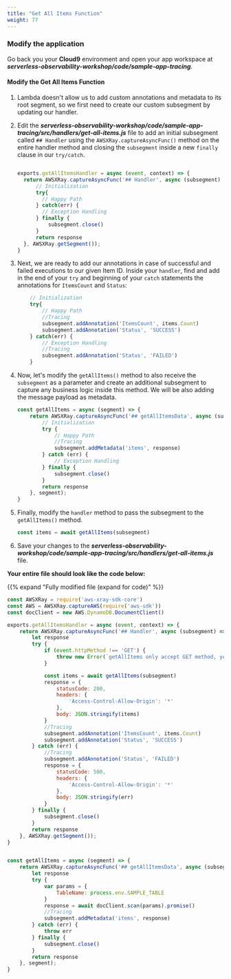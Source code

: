```yaml
---
title: "Get All Items Function"
weight: 77
---
```


### Modify the application

Go back you your **Cloud9** environment and open your app workspace at ***serverless-observability-workshop/code/sample-app-tracing***.

#### Modify the Get All Items Function

1. Lambda doesn't allow us to add custom annotations and metadata to its root segment, so we first need to create our custom subsegment by updating our handler.

1. Edit the ***serverless-observability-workshop/code/sample-app-tracing/src/handlers/get-all-items.js*** file to add an initial subsegment called `## Handler` using the `AWSXRay.captureAsyncFunc()` method on the entire handler method and closing the `subsegment` inside a new `finally` clause in our `try/catch`.

    ```javascript

    exports.getAllItemsHandler = async (event, context) => {
      return AWSXRay.captureAsyncFunc('## Handler', async (subsegment) => {
          // Initialization
          try{
            // Happy Path
          } catch(err) {
            // Exception Handling
          } finally {
              subsegment.close()
          }
          return response
      }, AWSXRay.getSegment());
    }
    ```

1. Next, we are ready to add our annotations in case of successful and failed executions to our given Item ID. Inside your `handler`, find and add in the end of your `try` and beginning of your `catch` statements the annotations for `ItemsCount` and `Status`:

    ````javascript
        // Initialization
        try{
            // Happy Path
            //Tracing
            subsegment.addAnnotation('ItemsCount', items.Count)
            subsegment.addAnnotation('Status', 'SUCCESS')
        } catch(err) {
            // Exception Handling
            //Tracing
            subsegment.addAnnotation('Status', 'FAILED')
        }
    ````

1. Now, let's modify the `getAllItems()` method to also receive the `subsegment` as a parameter and create an additional subsegment to capture any business logic inside this method. We will be also adding the message payload as metadata.

    ```javascript
    const getAllItems = async (segment) => {
        return AWSXRay.captureAsyncFunc('## getAllItemsData', async (subsegment) => {
            // Initialization
            try {
                // Happy Path
                //Tracing
                subsegment.addMetadata('items', response)
            } catch (err) {
                // Exception Handling
            } finally {
                subsegment.close()
            }
            return response
        }, segment);
    }
    ```

1. Finally, modify the `handler` method to pass the subsegment to the `getAllItems()` method.
   
    ```javascript
    const items = await getAllItems(subsegment)
    ```

1. Save your changes to the ***serverless-observability-workshop/code/sample-app-tracing/src/handlers/get-all-items.js*** file.

**Your entire file should look like the code below:**

{{% expand "Fully modified file (expand for code)" %}}

```javascript
const AWSXRay = require('aws-xray-sdk-core')
const AWS = AWSXRay.captureAWS(require('aws-sdk'))
const docClient = new AWS.DynamoDB.DocumentClient()

exports.getAllItemsHandler = async (event, context) => {
    return AWSXRay.captureAsyncFunc('## Handler', async (subsegment) => {
        let response
        try {
            if (event.httpMethod !== 'GET') {
                throw new Error(`getAllItems only accept GET method, you tried: ${event.httpMethod}`)
            }

            const items = await getAllItems(subsegment)
            response = {
                statusCode: 200,
                headers: {
                    'Access-Control-Allow-Origin': '*'
                },
                body: JSON.stringify(items)
            }
            //Tracing
            subsegment.addAnnotation('ItemsCount', items.Count)
            subsegment.addAnnotation('Status', 'SUCCESS')
        } catch (err) {
            //Tracing
            subsegment.addAnnotation('Status', 'FAILED')
            response = {
                statusCode: 500,
                headers: {
                    'Access-Control-Allow-Origin': '*'
                },
                body: JSON.stringify(err)
            }
        } finally {
            subsegment.close()
        }
        return response
    }, AWSXRay.getSegment());
}


const getAllItems = async (segment) => {
    return AWSXRay.captureAsyncFunc('## getAllItemsData', async (subsegment) => {
        let response
        try {
            var params = {
                TableName: process.env.SAMPLE_TABLE
            }
            response = await docClient.scan(params).promise()
            //Tracing
            subsegment.addMetadata('items', response)
        } catch (err) {
            throw err
        } finally {
            subsegment.close()
        }
        return response
    }, segment);
}
```